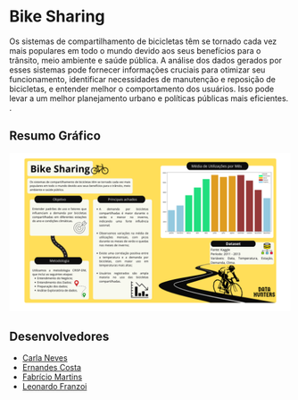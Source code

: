 # Bike Sharing

Os sistemas de compartilhamento de bicicletas têm se tornado cada vez mais populares em todo o mundo devido aos seus benefícios para o trânsito, meio ambiente e saúde pública. A análise dos dados gerados por esses sistemas pode fornecer informações cruciais para otimizar seu funcionamento, identificar necessidades de manutenção e reposição de bicicletas, e entender melhor o comportamento dos usuários. Isso pode levar a um melhor planejamento urbano e políticas públicas mais eficientes.
.

## Resumo Gráfico
![Graphical Abstract](graphical_abstract/bike_sharing.png)

## Desenvolvedores
 - [Carla Neves](https://github.com/adiosCarla)
 - [Ernandes Costa](https://github.com/ernandes0)
 - [Fabrício Martins](https://github.com/FabricioMartinsss)
 - [Leonardo Franzoi](url-do-github-do-desenvolvedor-#4)
